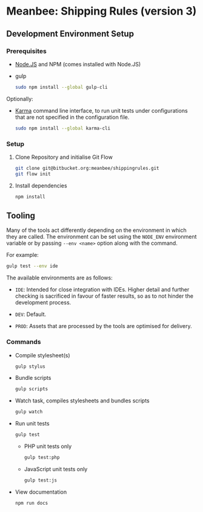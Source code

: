 Meanbee: Shipping Rules (version 3)
==============================================================================

Development Environment Setup
------------------------------------------------------------------------------

### Prerequisites

-   [Node.JS](https://nodejs.org) and NPM (comes installed with Node.JS)

-   gulp

    ```bash
    sudo npm install --global gulp-cli
    ```

Optionally:

-   [Karma](https://karma-runner.github.io) command line interface, to run unit
    tests under configurations that are not specified in the configuration file.

    ```bash
    sudo npm install --global karma-cli
    ```

### Setup

1.  Clone Repository and initialise Git Flow

    ```bash
    git clone git@bitbucket.org:meanbee/shippingrules.git
    git flow init
    ```

2.  Install dependencies

    ```bash
    npm install
    ```

Tooling
------------------------------------------------------------------------------

Many of the tools act differently depending on the environment in which they are
called. The environment can be set using the `NODE_ENV` environment variable or
by passing `--env <name>` option along with the command.

For example:

```bash
gulp test --env ide
```

The available environments are as follows:

-   `IDE`: Intended for close integration with IDEs. Higher detail and further
    checking is sacrificed in favour of faster results, so as to not hinder the
    development process.

-   `DEV`: Default.

-   `PROD`: Assets that are processed by the tools are optimised for delivery.

### Commands

-   Compile stylesheet(s)

    ```bash
    gulp stylus
    ```

-   Bundle scripts

    ```bash
    gulp scripts
    ```

-   Watch task, compiles stylesheets and bundles scripts

    ```bash
    gulp watch
    ```

-   Run unit tests

    ```bash
    gulp test
    ```

    -   PHP unit tests only

        ```bash
        gulp test:php
        ```

    -   JavaScript unit tests only

        ```bash
        gulp test:js
        ```

-   View documentation

    ```bash
    npm run docs
    ```